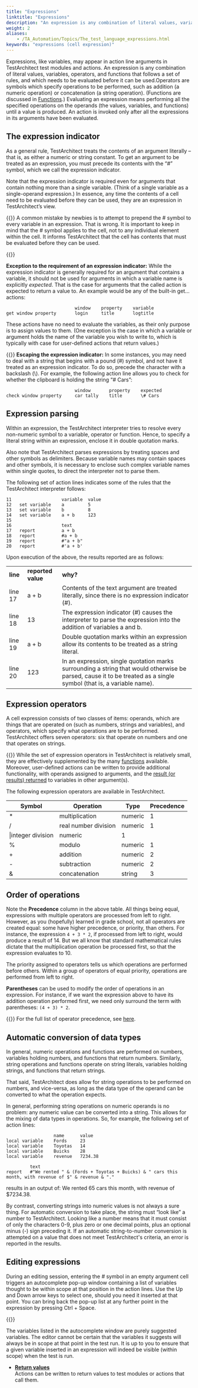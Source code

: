 ```yaml
--- 
title: "Expressions"
linktitle: "Expressions"
description: "An expression is any combination of literal values, variables, operators, and functions that follows a set of rules, and which needs to be evaluated before it can be used."
weight: 2
aliases: 
    - /TA_Automation/Topics/The_test_language_expressions.html
keywords: "expressions (cell expression)"
---
```


Expressions, like variables, may appear in action line arguments in TestArchitect test modules and actions. An expression is any combination of literal values, variables, operators, and functions that follows a set of rules, and which needs to be evaluated before it can be used.Operators are symbols which specify operations to be performed, such as addition \(a numeric operation\) or concatenation \(a string operation\). \(Functions are discussed in [Functions](/TA_Automation/Topics/The_test_language_functions.html).\) Evaluating an expression means performing all the specified operations on the operands \(the values, variables, and functions\) until a value is produced. An action is invoked only after all the expressions in its arguments have been evaluated.

## The expression indicator

As a general rule, TestArchitect treats the contents of an argument literally – that is, as either a numeric or string constant. To get an argument to be treated as an expression, you must precede its contents with the “\#” symbol, which we call the expression indicator.

Note that the expression indicator is required even for arguments that contain nothing more than a single variable. \(Think of a single variable as a single-operand expression.\) In essence, any time the contents of a cell need to be evaluated before they can be used, they are an expression in TestArchitect’s view.

{{<tip>}} A common mistake by newbies is to attempt to prepend the \# symbol to every variable in an expression. That is wrong. It is important to keep in mind that the \# symbol applies to the cell, not to any individual element within the cell. It informs TestArchitect that the cell has contents that must be evaluated before they can be used.

{{<caution>}}

**Exception to the requirement of an expression indicator:** While the expression indicator is generally required for an argument that contains a variable, it should not be used for arguments in which a variable name is explicitly *expected*. That is the case for arguments that the called action is expected to return a value to. An example would be any of the built-in get... actions:

```
                          window    property    variable
get window property       login     title       logtitle
```

These actions have no need to evaluate the variables, as their only purpose is to assign values to them. \(One exception is the case in which a variable or argument holds the name of the variable you wish to write to, which is typically with case for user-defined actions that return values.\)

{{<important>}} **Escaping the expression indicator:** In some instances, you may need to deal with a string that begins with a pound \(\#\) symbol, and not have it treated as an expression indicator. To do so, precede the character with a backslash \(\\\). For example, the following action line allows you to check for whether the clipboard is holding the string “\# Cars”:

```
                          window       property    expected
check window property     car tally    title       \# Cars
```

## Expression parsing

Within an expression, the TestArchitect interpreter tries to resolve every non-numeric symbol to a variable, operator or function. Hence, to specify a literal string within an expression, enclose it in double quotation marks.

Also note that TestArchitect parses expressions by treating spaces and other symbols as delimiters. Because variable names may contain spaces and other symbols, it is necessary to enclose such complex variable names within single quotes, to direct the interpreter not to parse them.

The following set of action lines indicates some of the rules that the TestArchitect interpreter follows:

```
11                   variable  value
12   set variable    a         5
13   set variable    b         8
14   set variable    a + b     123
15
16                   text
17   report          a + b        
18   report          #a + b
19   report          #"a + b"
20   report          #'a + b'
```

Upon execution of the above, the results reported are as follows:

||||
|------|------|------|
|**line**|**reported value**|**why?**|
|line 17|a + b|Contents of the text argument are treated literally, since there is no expression indicator \(\#\).|
|line 18|13|The expression indicator \(\#\) causes the interpreter to parse the expression into the addition of variables a and b.|
|line 19|a + b|Double quotation marks within an expression allow its contents to be treated as a string literal.|
|line 20|123|In an expression, single quotation marks surrounding a string that would otherwise be parsed, cause it to be treated as a single symbol \(that is, a variable name\).|

## Expression operators

A cell expression consists of two classes of items: operands, which are things that are operated on \(such as numbers, strings and variables\), and operators, which specify what operations are to be performed. TestArchitect offers seven operators: six that operate on numbers and one that operates on strings.

{{<note>}} While the set of expression operators in TestArchitect is relatively small, they are effectively supplemented by the many [functions](/TA_Automation/Topics/The_test_language_functions.html) available. Moreover, user-defined actions can be written to provide additional functionality, with operands assigned to arguments, and the [result \(or results\) returned](/TA_Tutorials/Topics/Return_values.html) to variables in other argument\(s\).

The following expression operators are available in TestArchitect.

|Symbol|Operation|Type|Precedence|
|------|---------|----|----------|
|\*|multiplication|numeric|1|
|/|real number division|numeric|1|
|\\|integer division|numeric|1|
|%|modulo|numeric|1|
|+|addition|numeric|2|
|-|subtraction|numeric|2|
|&|concatenation|string|3|

## Order of operations

Note the **Precedence** column in the above table. All things being equal, expressions with multiple operators are processed from left to right. However, as you \(hopefully\) learned in grade school, not all operators are created equal: some have higher precedence, or priority, than others. For instance, the expression `4 + 3 * 2`, if processed from left to right, would produce a result of 14. But we all know that standard mathematical rules dictate that the multiplication operation be processed first, so that the expression evaluates to 10.

The priority assigned to operators tells us which operations are performed before others. Within a group of operators of equal priority, operations are performed from left to right.

**Parentheses** can be used to modify the order of operations in an expression. For instance, if we want the expression above to have its addition operation performed first, we need only surround the term with parentheses: `(4 + 3) * 2`.

{{<note>}} For the full list of operator precedence, see [here](/TA_Automation/Topics/aut_operator_precedence.html).

## Automatic conversion of data types

In general, numeric operations and functions are performed on numbers, variables holding numbers, and functions that return numbers. Similarly, string operations and functions operate on string literals, variables holding strings, and functions that return strings.

That said, TestArchitect does allow for string operations to be performed on numbers, and vice-versa, as long as the data type of the operand can be converted to what the operation expects.

In general, performing string operations on numeric operands is no problem: any numeric value can be converted into a string. This allows for the mixing of data types in operations. So, for example, the following set of action lines:

```
                  name      value
local variable    Fords     23
local variable    Toyotas   14
local variable    Buicks    28
local variable    revenue   7234.38
		
         text	
report   #"We rented " & (Fords + Toyotas + Buicks) & " cars this month, with revenue of $" & revenue & "."	
```

results in an output of: We rented 65 cars this month, with revenue of $7234.38.

By contrast, converting strings into numeric values is not always a sure thing. For automatic conversion to take place, the string must “look like” a number to TestArchitect. Looking like a number means that it must consist of only the characters 0-9, plus zero or one decimal points, plus an optional minus \(-\) sign preceding it. If an automatic string-to-number conversion is attempted on a value that does not meet TestArchitect's criteria, an error is reported in the results.

## Editing expressions

During an editing session, entering the *\#* symbol in an empty argument cell triggers an autocomplete pop-up window containing a list of variables thought to be within scope at that position in the action lines. Use the Up and Down arrow keys to select one, should you need it inserted at that point. You can bring back the pop-up list at any further point in the expression by pressing Ctrl + Space.

{{<caution>}}

The variables listed in the autocomplete window are purely suggested variables. The editor cannot be certain that the variables it suggests will always be in scope at that point in the test run. It is up to you to ensure that a given variable inserted in an expression will indeed be visible \(within scope\) when the test is run.

-   **[Return values](/TA_Tutorials/Topics/Return_values.html)**  
Actions can be written to return values to test modules or actions that call them.




